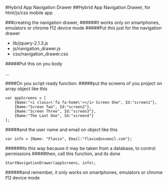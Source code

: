 #Hybrid App Navigation Drawer
##Hybrid App Navigation Drawer, for html/js/css mobile app

###creating the navigation drawer,
######It works only on smartphones, emulators or chrome f12 device mode
#####Put this just for the navigation drawer
* lib/jquery-2.1.3.js
* js/navigation_drawer.js
* css/navigation_drawer.css
	
#####Put this on you body 
	<body>	
		<div id="navigation_dreawer" onclick="esconderMenu()"></div>
		<div id="back"></div>
		...
	</body>
	
####On you script ready function:
#####put the screens of you project on array object like this

	var appScreens = [
		{Name:"<i class=\'fa fa-home\'></i> Screen One", Id:"screen1"},
		{Name:"Screen Two", Id:"screen2"},
		{Name:"Screen Three", Id:"screen3"},
		{Name:"The Last One", Id:"screen4"}
	];
				

#####and the user name and email on object like this

	var info = {Name: "Flavio", Email:"flavio@xxxmail.com"};

######its this way because it may be taken from a database, to control permissions
#####then, call this function, and its done

	StartNavigationDrawer(appScreens, info);

######and remember, it only works on smartphones, emulators or chrome f12 device mode
